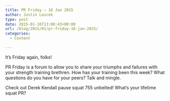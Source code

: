 ```yaml
---
title: PR Friday – 16 Jan 2015
author: Justin Lascek
type: post
date: 2015-01-16T13:00:43+00:00
url: /blog/2015/01/pr-friday-16-jan-2015/
categories:
  - Content

---
```

It&#8217;s Friday again, folks!

PR Friday is a forum to allow you to share your triumphs and failures with your strength training brethren. How has your training been this week? What questions do you have for your peers? Talk and mingle.

Check out Derek Kendall pause squat 755 unbelted! What&#8217;s your lifetime squat PR?
  
<!-- instagram error: invalid instagram resource -->
